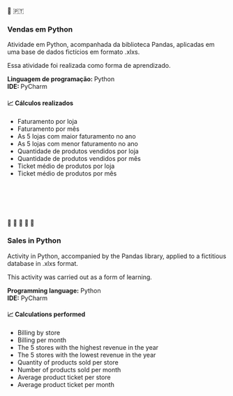 :small_blue_diamond: 🇵🇹
### Vendas em Python

Atividade em Python, acompanhada da biblioteca Pandas, aplicadas em uma base de dados fictícios em formato .xlxs.

Essa atividade foi realizada como forma de aprendizado.

<strong> Linguagem de programação: </strong> Python
</br>
<strong> IDE: </strong> PyCharm

#### :chart_with_upwards_trend: Cálculos realizados

* Faturamento por loja
* Faturamento por mês
* As 5 lojas com maior faturamento no ano
* As 5 lojas com menor faturamento no ano
* Quantidade de produtos vendidos por loja
* Quantidade de produtos vendidos por mês
* Ticket médio de produtos por loja
* Ticket médio de produtos por mês

</br></br></br></br>

:small_blue_diamond: :small_blue_diamond: :small_blue_diamond: :small_blue_diamond: :small_blue_diamond: 

### Sales in Python

Activity in Python, accompanied by the Pandas library, applied to a fictitious database in .xlxs format.

This activity was carried out as a form of learning.

<strong>Programming language:</strong> Python
</br>
<strong>IDE:</strong> PyCharm

#### :chart_with_upwards_trend: Calculations performed

* Billing by store
* Billing per month
* The 5 stores with the highest revenue in the year
* The 5 stores with the lowest revenue in the year
* Quantity of products sold per store
* Number of products sold per month
* Average product ticket per store
* Average product ticket per month
</br></br>

